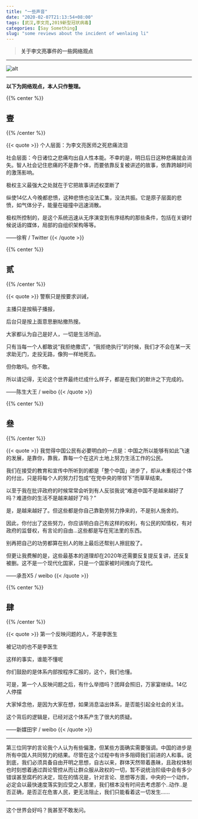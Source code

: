 ```yaml
---
title: "一些声音"
date: "2020-02-07T21:13:54+08:00"
tags: [武汉,李文亮,2019新型冠状病毒]
categories: [Say Something]
slug: "some reviews about the incident of wenlaing li"
---
```


> **关于李文亮事件的一些网络观点**

---

![alt](https://dawnblog-1300625500.cos.ap-guangzhou.myqcloud.com/images/20200207212632.png "李文亮医生及训诫书")

---

**以下为网络观点，本人只作整理。**



{{% center %}}

## 壹

{{% /center %}}



{{< quote >}} 个人层面：为李文亮医师之死悲痛流泪

社会层面：今日诸位之悲痛均出自人性本能。不幸的是，明日后日这种悲痛就会消失。智人社会记住悲痛的不是靠个体，而要依靠反复被讲述的故事，依靠跨越时间的激荡影响。

极权主义最强大之处就在于它把故事讲述权垄断了

纵使14亿人今晚都悲愤，这种悲愤也没法汇集，没法共振。它是原子层面的悲愤，如气体分子，能量在碰撞中迅速消散。

极权所控制的，是这个系统迅速从无序演变到有序结构的那些条件，包括在关键时候说话的媒体，局部的自组织架构等等。

——徐宥 / Twitter {{< /quote >}}



{{% center %}}

## 贰

{{% /center %}}



{{< quote >}} 警察只是按要求训诫，

主播只是按稿子播报，

后台只是按上面意思删帖撤热搜。

大家都认为自己是好人，一切是生活所迫。

只有当每一个人都敢说“我拒绝撒谎”，“我拒绝执行”的时候，我们才不会在某一天求助无门，走投无路，像狗一样地死去。

但你敢吗。你不敢。

所以请记得，无论这个世界最终烂成什么样子，都是在我们的默许之下完成的。

——陈生大王 / weibo {{< /quote >}}



{{% center %}}

## 叄

{{% /center %}}



{{< quote >}} 我觉得中国公民有必要明白的一点是：中国之所以能够有如此飞速的发展，是靠你，靠我，靠每一个在这片土地上努力生活工作的公民。

我们在接受的教育和宣传中所听到的都是「整个中国」进步了，却从未重视过个体的付出，只是将每个人的努力打包成“在党中央的带领下”而草草结束。

以至于我在批评政府的时候常常会听到有人反驳我说“难道中国不是越来越好了吗？难道你的生活不是越来越好了吗？”

是，是越来越好了。但这些都是你自己靠勤劳努力挣来的，不是别人施舍的。

因此，你付出了这些努力，你应该明白自己有这样的权利，有公民的知情权，有对政府的监督权，有言论的自由…这些都是写在宪法里的东西。

别再把自己的功劳都算在别人的账上最后还帮别人擦屁股了。 

但更让我费解的是，这些最基本的道理却在2020年还需要反复提反复讲，还反复被删。这不是一个现代化国家，只是一个国家被时间推向了现代。

——承吾X5 / weibo {{< /quote >}}



{{% center %}}

## 肆

{{% /center %}}



{{< quote >}} 第一个反映问题的人，不是李医生

被记功的也不是李医生

这样的事实，谁能不懂呢

你们鼓励的是体系内部按程序汇报的，这个，我们也懂。

可是，第一个人反映问题之后，有什么举措吗？团拜会照旧，万家宴继续。14亿人停摆

大家悼念他，是因为大家在想，如果消息溢出体系，是否能引起全社会的关注。

这个背后的逻辑是，已经对这个体系产生了很大的质疑。

——新媒田宇 / weibo {{< /quote >}}

---

第三位同学的言论我个人认为有些偏激，但某些方面确实需要强调。中国的进步是所有中国人共同努力的结果。尽管在这个过程中有许多阻碍我们前进的人和事。说到底，我们必须具备自由开明之思想，自古以来，群体天然带着愚昧，且政权体制也时刻想着通过舆论管控从而让群众服从政权的一切，暂不说统治阶级中会有多少错误甚至腐朽的决定，现在的情况是，针对言论、思想等方面，中央的一个动作，必定会以最快速度落实到应受之人那里，我们根本没有时间去考虑那个..动作..是否正确，是否正在危害人民，更无法阻止，我们只能看着这一切发生......

---

这个世界会好吗？我甚至不敢发问。
